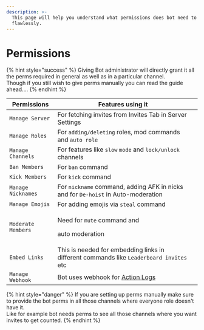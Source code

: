 ```yaml
---
description: >-
  This page will help you understand what permissions does bot need to work
  flawlessly.
---
```


# Permissions

{% hint style="success" %}
Giving Bot administrator will directly grant it all the perms required in general as well as in a particular channel.\
Though if you still wish to give perms manually you can read the guide ahead....
{% endhint %}

| Permissions        | Features using it                                                                       |   |
| ------------------ | --------------------------------------------------------------------------------------- | - |
| `Manage Server`    | For fetching invites from Invites Tab in Server Settings                                |   |
| `Manage Roles`     | For `adding/deleting` roles, mod commands and `auto role`                               |   |
| `Manage Channels`  | For features like `slow` `mode` and `lock/unlock` channels                              |   |
| `Ban Members`      | For `ban` command                                                                       |   |
| `Kick Members`     | For `kick` command                                                                      |   |
| `Manage Nicknames` | For  `nickname` command, adding AFK in nicks and for `De-hoist` in Auto-moderation      |   |
| `Manage Emojis`    | For adding emojis via `steal` command                                                   |   |
| `Moderate Members` | <p>Need for <code>mute</code> command and</p><p>auto moderation</p>                     |   |
| `Embed Links`      | This is needed for embedding links in different commands like `Leaderboard invites` etc |   |
| `Manage Webhook`   | Bot uses webhook for [Action Logs](../website/dashboard/action-logs.md)                 |   |

{% hint style="danger" %}
If you are setting up perms manually make sure to provide the bot perms in all those channels where everyone role doesn't have it.\
Like for example bot needs perms to see all those channels where you want invites to get counted.
{% endhint %}
